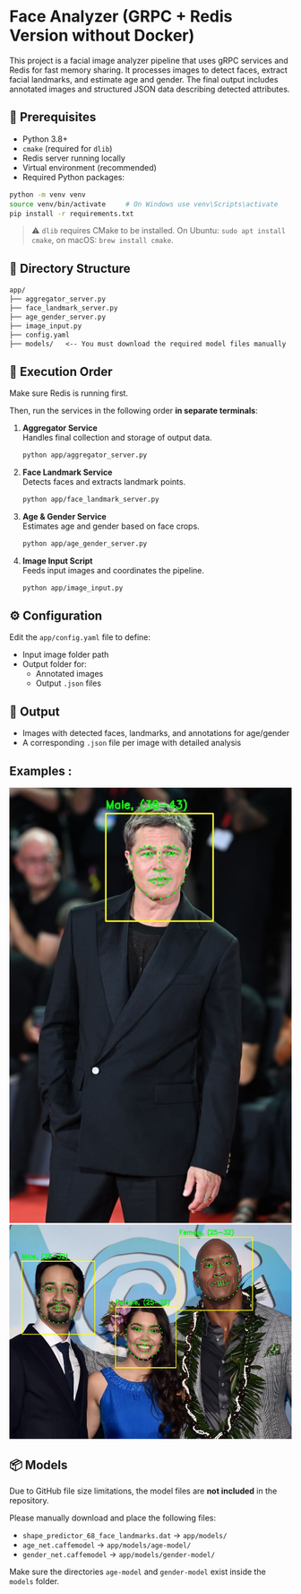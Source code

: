 # Face Analyzer (GRPC + Redis Version without Docker)

This project is a facial image analyzer pipeline that uses gRPC services and Redis for fast memory sharing. It processes images to detect faces, extract facial landmarks, and estimate age and gender. The final output includes annotated images and structured JSON data describing detected attributes.

## 🔧 Prerequisites

- Python 3.8+
- `cmake` (required for `dlib`)
- Redis server running locally
- Virtual environment (recommended)
- Required Python packages:

```bash
python -m venv venv
source venv/bin/activate     # On Windows use venv\Scripts\activate
pip install -r requirements.txt
```

> ⚠️ `dlib` requires CMake to be installed. On Ubuntu: `sudo apt install cmake`, on macOS: `brew install cmake`.

## 📁 Directory Structure

```
app/
├── aggregator_server.py
├── face_landmark_server.py
├── age_gender_server.py
├── image_input.py
├── config.yaml
├── models/   <-- You must download the required model files manually
```

## 🚀 Execution Order

Make sure Redis is running first.

Then, run the services in the following order **in separate terminals**:

1. **Aggregator Service**  
   Handles final collection and storage of output data.

   ```bash
   python app/aggregator_server.py
   ```

2. **Face Landmark Service**  
   Detects faces and extracts landmark points.

   ```bash
   python app/face_landmark_server.py
   ```

3. **Age & Gender Service**  
   Estimates age and gender based on face crops.

   ```bash
   python app/age_gender_server.py
   ```

4. **Image Input Script**  
   Feeds input images and coordinates the pipeline.

   ```bash
   python app/image_input.py
   ```

## ⚙️ Configuration

Edit the `app/config.yaml` file to define:

- Input image folder path
- Output folder for:
  - Annotated images
  - Output `.json` files

## 🧠 Output

- Images with detected faces, landmarks, and annotations for age/gender
- A corresponding `.json` file per image with detailed analysis

<h2>Examples :</h2>
    
<img src="example/SingleFace.jpg_1550cfb2bbf1deba53539684230dfcac10933bd37fcaacc6ef0a663cb8592eb0.jpg">
<img src="example/MultipleFaces.jpg_1e9d7f27def820bfa538fbff1175826275cd392ac63d222d23b4f2cd16fb1661.jpg">

## 📦 Models

Due to GitHub file size limitations, the model files are **not included** in the repository.

Please manually download and place the following files:

- `shape_predictor_68_face_landmarks.dat` → `app/models/`
- `age_net.caffemodel` → `app/models/age-model/`
- `gender_net.caffemodel` → `app/models/gender-model/`

Make sure the directories `age-model` and `gender-model` exist inside the `models` folder.

